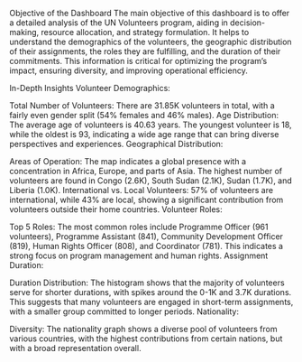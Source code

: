 Objective of the Dashboard
The main objective of this dashboard is to offer a detailed analysis of the UN Volunteers program, aiding in decision-making, resource allocation, and strategy formulation. It helps to understand the demographics of the volunteers, the geographic distribution of their assignments, the roles they are fulfilling, and the duration of their commitments. This information is critical for optimizing the program’s impact, ensuring diversity, and improving operational efficiency.

In-Depth Insights
Volunteer Demographics:

Total Number of Volunteers: There are 31.85K volunteers in total, with a fairly even gender split (54% females and 46% males).
Age Distribution: The average age of volunteers is 40.63 years. The youngest volunteer is 18, while the oldest is 93, indicating a wide age range that can bring diverse perspectives and experiences.
Geographical Distribution:

Areas of Operation: The map indicates a global presence with a concentration in Africa, Europe, and parts of Asia. The highest number of volunteers are found in Congo (2.6K), South Sudan (2.1K), Sudan (1.7K), and Liberia (1.0K).
International vs. Local Volunteers: 57% of volunteers are international, while 43% are local, showing a significant contribution from volunteers outside their home countries.
Volunteer Roles:

Top 5 Roles: The most common roles include Programme Officer (961 volunteers), Programme Assistant (841), Community Development Officer (819), Human Rights Officer (808), and Coordinator (781). This indicates a strong focus on program management and human rights.
Assignment Duration:

Duration Distribution: The histogram shows that the majority of volunteers serve for shorter durations, with spikes around the 0-1K and 3.7K durations. This suggests that many volunteers are engaged in short-term assignments, with a smaller group committed to longer periods.
Nationality:

Diversity: The nationality graph shows a diverse pool of volunteers from various countries, with the highest contributions from certain nations, but with a broad representation overall.

